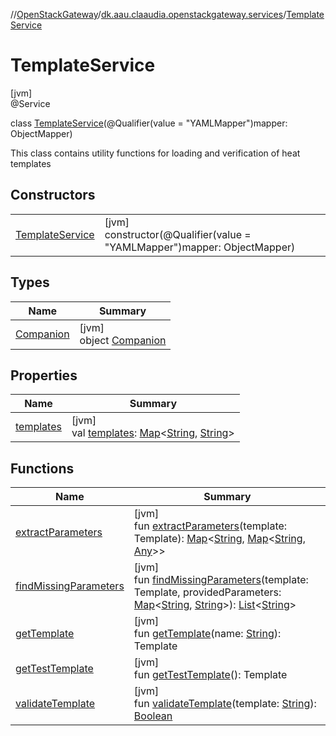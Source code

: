 //[OpenStackGateway](../../../index.md)/[dk.aau.claaudia.openstackgateway.services](../index.md)/[TemplateService](index.md)

# TemplateService

[jvm]\
@Service

class [TemplateService](index.md)(@Qualifier(value = &quot;YAMLMapper&quot;)mapper: ObjectMapper)

This class contains utility functions for loading and verification of heat templates

## Constructors

| | |
|---|---|
| [TemplateService](-template-service.md) | [jvm]<br>constructor(@Qualifier(value = &quot;YAMLMapper&quot;)mapper: ObjectMapper) |

## Types

| Name | Summary |
|---|---|
| [Companion](-companion/index.md) | [jvm]<br>object [Companion](-companion/index.md) |

## Properties

| Name | Summary |
|---|---|
| [templates](templates.md) | [jvm]<br>val [templates](templates.md): [Map](https://kotlinlang.org/api/latest/jvm/stdlib/kotlin.collections/-map/index.html)&lt;[String](https://kotlinlang.org/api/latest/jvm/stdlib/kotlin/-string/index.html), [String](https://kotlinlang.org/api/latest/jvm/stdlib/kotlin/-string/index.html)&gt; |

## Functions

| Name | Summary |
|---|---|
| [extractParameters](extract-parameters.md) | [jvm]<br>fun [extractParameters](extract-parameters.md)(template: Template): [Map](https://kotlinlang.org/api/latest/jvm/stdlib/kotlin.collections/-map/index.html)&lt;[String](https://kotlinlang.org/api/latest/jvm/stdlib/kotlin/-string/index.html), [Map](https://kotlinlang.org/api/latest/jvm/stdlib/kotlin.collections/-map/index.html)&lt;[String](https://kotlinlang.org/api/latest/jvm/stdlib/kotlin/-string/index.html), [Any](https://kotlinlang.org/api/latest/jvm/stdlib/kotlin/-any/index.html)&gt;&gt; |
| [findMissingParameters](find-missing-parameters.md) | [jvm]<br>fun [findMissingParameters](find-missing-parameters.md)(template: Template, providedParameters: [Map](https://kotlinlang.org/api/latest/jvm/stdlib/kotlin.collections/-map/index.html)&lt;[String](https://kotlinlang.org/api/latest/jvm/stdlib/kotlin/-string/index.html), [String](https://kotlinlang.org/api/latest/jvm/stdlib/kotlin/-string/index.html)&gt;): [List](https://kotlinlang.org/api/latest/jvm/stdlib/kotlin.collections/-list/index.html)&lt;[String](https://kotlinlang.org/api/latest/jvm/stdlib/kotlin/-string/index.html)&gt; |
| [getTemplate](get-template.md) | [jvm]<br>fun [getTemplate](get-template.md)(name: [String](https://kotlinlang.org/api/latest/jvm/stdlib/kotlin/-string/index.html)): Template |
| [getTestTemplate](get-test-template.md) | [jvm]<br>fun [getTestTemplate](get-test-template.md)(): Template |
| [validateTemplate](validate-template.md) | [jvm]<br>fun [validateTemplate](validate-template.md)(template: [String](https://kotlinlang.org/api/latest/jvm/stdlib/kotlin/-string/index.html)): [Boolean](https://kotlinlang.org/api/latest/jvm/stdlib/kotlin/-boolean/index.html) |
